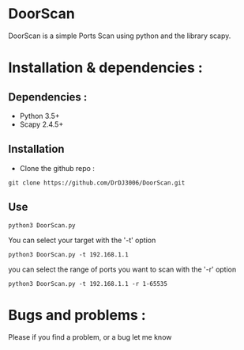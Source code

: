 

# DoorScan

DoorScan is a simple Ports Scan using python and the library scapy.


# Installation & dependencies :

## Dependencies : 

- Python 3.5+
- Scapy 2.4.5+

## Installation

- Clone the github repo : 
```
git clone https://github.com/DrDJ3006/DoorScan.git
```
## Use
```
python3 DoorScan.py
```
You can select your target with the '-t' option
```
python3 DoorScan.py -t 192.168.1.1
```
you can select the range of ports you want to scan with the '-r' option
```
python3 DoorScan.py -t 192.168.1.1 -r 1-65535
```

# Bugs and problems : 
Please if you find a problem, or a bug let me know
